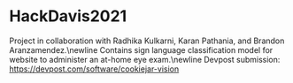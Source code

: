# HackDavis2021
Project in collaboration with Radhika Kulkarni, Karan Pathania, and Brandon Aranzamendez.\newline
Contains sign language classification model for website to administer an at-home eye exam.\newline
Devpost submission: https://devpost.com/software/cookiejar-vision
